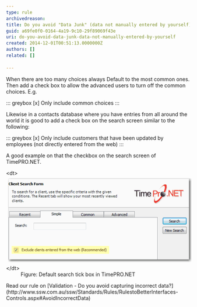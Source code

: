 ```yaml
---
type: rule
archivedreason: 
title: Do you avoid "Data Junk" (data not manually entered by yourself)?
guid: a69fe0f0-0164-4a19-9c10-29f89069f43e
uri: do-you-avoid-data-junk-data-not-manually-entered-by-yourself
created: 2014-12-01T00:51:13.0000000Z
authors: []
related: []

---
```


When there are too many choices always Default to the most common ones.  Then add a check box to allow the advanced users to turn off the common  choices. E.g.

<!--endintro-->


::: greybox
 [x] Only include common choices 
:::


Likewise in a contacts database where you have entries from all around the world it is good to add a check box on the search screen similar to the following:


::: greybox
[x] Only include customers that have been updated by employees (not directly entered from the web)
:::


A good example on that the checkbox on the search screen of TimePRO.NET.
<dl class="goodImage">&lt;dt&gt; 
      <img alt="Options Form - ComboBox without Result Count" src="../../assets/DefaultSearch.gif" style="margin:5px;"> 
   &lt;/dt&gt;<dd>Figure: Default search tick box in TimePRO.NET</dd></dl>
Read our rule on     [Validation - Do you avoid capturing incorrect data?](http://www.ssw.com.au/ssw/Standards/Rules/RulestoBetterInterfaces-Controls.aspx#AvoidIncorrectData)
